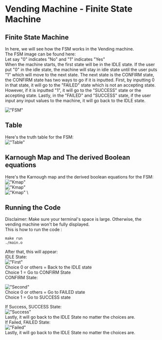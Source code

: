 # Vending Machine - Finite State Machine
## Finite State Machine
In here, we will see how the FSM works in the Vending machine. \
The FSM image can be found here: \
Let say "0" indicates "No" and "1" indicates "Yes" \
When the machine starts, the first state will be in the IDLE state. If the user put "0" in the idle state, the machine will stay in idle state until the user puts "1" which will move to the next state. The next state is the CONFIRM state, the CONFIRM state has two ways to go if it is inputted. First, by inputting 0 in that state, it will go to the "FAILED" state which is not an accepting state. However, if it is inputted "1", it will go to the "SUCCESS" state or the accepting state. Lastly, in the "FAILED" and "SUCCESS" state, if the user input any input values to the machine, it will go back to the IDLE state.

!["FSM"](images/fsm.png)

## Table
Here's the truth table for the FSM: \
!["Table"](images/table.jpg)

## Karnough Map and The derived Boolean equations
Here's the Karnough map and the derived boolean equations for the FSM: \
!["Kmap"](images/KMapS0.jpg) \
!["Kmap"](images/KMapS1.jpg) \
!["Kmap"](images/KMapO0.png) \

## Running the Code
Disclaimer: Make sure your terminal's space is large. Otherwise, the vending machine won't be fully displayed.\
This is how to run the code : 
```
make run
./main.o
```

After that, this will appear: \
IDLE State: \
!["First"](images/first.png)
\
Choice 0 or others = Back to the IDLE state\
Choice 1 = Go to CONFIRM State
\
CONFIRM State:

!["Second"](images/second.png) \
Choice 0 or others = Go to FAILED state\
Choice 1 = Go to SUCCESS state

If Success, SUCCESS State: \
!["Success"](images/third.png)
\
Lastly, it will go back to the IDLE State no matter the choices are.
\
If Failed, FAILED State:\
!["Failed"](images/fourth.png)\
Lastly, it will go back to the IDLE State no matter the choices are.

